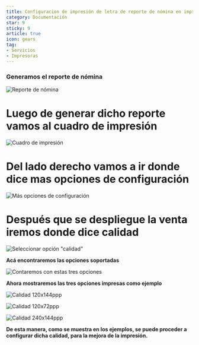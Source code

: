 ```yaml
---
title: Configuracion de impresión de letra de reporte de nómina en impresora fiscal
category: Documentación
star: 9
sticky: 9
article: true
icon: gears
tag:
- Servicios
- Impresoras
---
```


### Generamos el reporte de nómina

![Reporte de nómina](/assets/img/docs/fiscal-printer/payroll-report1.png)

Luego de generar dicho reporte vamos al **cuadro de impresión**
=======

![Cuadro de impresión](/assets/img/docs/fiscal-printer/payroll-report.png)


Del lado derecho vamos a ir donde dice **mas opciones de configuración**
=======

![Más opciones de configuración](/assets/img/docs/fiscal-printer/more-configuration-options.jpg)

Después que se despliegue la venta iremos donde dice **calidad**
=======

![Seleccionar opción "calidad"](/assets/img/docs/fiscal-printer/more-configuration-options-menu.jpg)

**Acá encontraremos las opciones soportadas**

![Contaremos con estas tres opciones](/assets/img/docs/fiscal-printer/letter-quality.jpeg)

**Ahora mostraremos las tres opciones impresas como ejemplo**

![Calidad 120x144ppp](/assets/img/docs/fiscal-printer/quality120x144ppp.jpeg)

![Calidad 120x72ppp](/assets/img/docs/fiscal-printer/quality120x72ppp.jpeg)

![Calidad 240x144ppp](/assets/img/docs/fiscal-printer/quality240x144ppp.jpeg)

**De esta manera, como se muestra en los ejemplos, se puede proceder a configurar dicha calidad, para la mejora de la impresión.**
